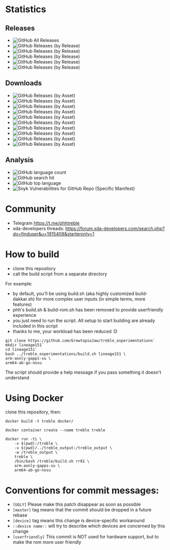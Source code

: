 # Statistics

## Releases
* ![GitHub All Releases](https://img.shields.io/github/downloads/GrowtopiaJaw/treble_experimentations/total.svg)
* ![GitHub Releases (by Release)](https://img.shields.io/github/downloads/GrowtopiaJaw/treble_experimentations/v1/total.svg)
* ![GitHub Releases (by Release)](https://img.shields.io/github/downloads/GrowtopiaJaw/treble_experimentations/v2/total.svg)
* ![GitHub Releases (by Release)](https://img.shields.io/github/downloads/GrowtopiaJaw/treble_experimentations/v3/total.svg)
* ![GitHub Releases (by Release)](https://img.shields.io/github/downloads/GrowtopiaJaw/treble_experimentations/v4/total.svg)
* ![GitHub Releases (by Release)](https://img.shields.io/github/downloads/GrowtopiaJaw/treble_experimentations/v5/total.svg)

## Downloads
* ![GitHub Releases (by Asset)](https://img.shields.io/github/downloads/GrowtopiaJaw/treble_experimentations/v1/lineage151-arm64-aonly-vanilla-nosu.img.svg)
* ![GitHub Releases (by Asset)](https://img.shields.io/github/downloads/GrowtopiaJaw/treble_experimentations/v1/lineage151-arm64-aonly-vanilla-nosu.img.xz.svg)
* ![GitHub Releases (by Asset)](https://img.shields.io/github/downloads/GrowtopiaJaw/treble_experimentations/v2/du81-arm64-aonly-vanilla-nosu.img.svg)
* ![GitHub Releases (by Asset)](https://img.shields.io/github/downloads/GrowtopiaJaw/treble_experimentations/v2/du81-arm64-aonly-vanilla-nosu.img.xz.svg)
* ![GitHub Releases (by Asset)](https://img.shields.io/github/downloads/GrowtopiaJaw/treble_experimentations/v3/lineage151-arm64-aonly-vanilla-nosu.img.svg)
* ![GitHub Releases (by Asset)](https://img.shields.io/github/downloads/GrowtopiaJaw/treble_experimentations/v3/lineage151-arm64-aonly-vanilla-nosu.img.xz.svg)
* ![GitHub Releases (by Asset)](https://img.shields.io/github/downloads/GrowtopiaJaw/treble_experimentations/v4/du81-arm64-aonly-vanilla-nosu.img.svg)
* ![GitHub Releases (by Asset)](https://img.shields.io/github/downloads/GrowtopiaJaw/treble_experimentations/v4/du81-arm64-aonly-vanilla-nosu.img.xz.svg)
* ![GitHub Releases (by Asset)](https://img.shields.io/github/downloads/GrowtopiaJaw/treble_experimentations/v5/lineage151-arm64-aonly-vanilla-nosu.img.svg)
* ![GitHub Releases (by Asset)](https://img.shields.io/github/downloads/GrowtopiaJaw/treble_experimentations/v5/lineage151-arm64-aonly-vanilla-nosu.img.xz.svg)

## Analysis
* ![GitHub language count](https://img.shields.io/github/languages/count/GrowtopiaJaw/treble_experimentations.svg)
* ![GitHub search hit](https://img.shields.io/github/search/GrowtopiaJaw/treble_experimentations/treble.svg)
* ![GitHub top language](https://img.shields.io/github/languages/top/GrowtopiaJaw/treble_experimentations.svg)
* ![Snyk Vulnerabilities for GitHub Repo (Specific Manifest)](https://img.shields.io/snyk/vulnerabilities/github/GrowtopiaJaw/treble_experimentations/release/requirements.txt.svg)
# Community

* Telegram https://t.me/phhtreble
* xda-developers threads: https://forum.xda-developers.com/search.php?do=finduser&u=1915408&starteronly=1

# How to build

* clone this repository
* call the build script from a separate directory

For example:

* by default, you'll be using build.sh (aka highly customized build-dakkar.sh) for more complex user inputs (in simple terms, more features)
* phh's build.sh & build-rom.sh has been removed to provide userfriendly experience
* you just need to run the script. All setup to start building are already included in this script
* thanks to me, your workload has been reduced :D

```
git clone https://github.com/GrowtopiaJaw/treble_experimentations`
mkdir lineage151`
cd lineage151`
bash ../treble_experimentations/build.sh lineage151 \
arm-aonly-gapps-su \
arm64-ab-go-nosu
```

The script should provide a help message if you pass something it doesn't understand

# Using Docker

clone this repository, then:

    docker build -t treble docker/
    
    docker container create --name treble treble
    
    docker run -ti \
        -v $(pwd):/treble \
        -v $(pwd)/../treble_output:/treble_output \
        -w /treble_output \
        treble \
        /bin/bash /treble/build.sh rr81 \
        arm-aonly-gapps-su \
        arm64-ab-go-nosu

# Conventions for commit messages:

* `[UGLY]` Please make this patch disappear as soon as possible
* `[master]` tag means that the commit should be dropped in a future
  rebase
* `[device]` tag means this change is device-specific workaround
* `::device name::` will try to describe which devices are concerned
  by this change
* `[userfriendly]` This commit is NOT used for hardware support, but
  to make the rom more user friendly
